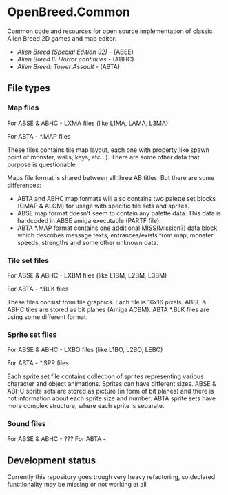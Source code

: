 # OpenBreed.Common
Common code and resources for open source implementation of classic Alien Breed 2D games and map editor:
 - *Alien Breed (Special Edition 92)* - (ABSE)
 - *Alien Breed II: Horror continues* - (ABHC)
 - *Alien Breed: Tower Assault* - (ABTA)
 
 ## File types

### Map files
 
For ABSE & ABHC - LXMA files (like L1MA, LAMA, L3MA)

For ABTA - \*.MAP files

These files contains tile map layout, each one with property(like spawn point of monster, walls, keys, etc...). There are some other data that purpose is questionable.

Maps file format is shared between all three AB titles. But there are some differences:
- ABTA and ABHC map formats will also contains two palette set blocks (CMAP & ALCM) for usage with specific tile sets and sprites.
- ABSE map format doesn't seem to contain any palette data. This data is hardcoded in ABSE amiga executable (PARTF file).
- ABTA \*.MAP format contains one additional MISS(Mission?) data block which describes message texts, entrances/exists from map, monster speeds, strengths and some other unknown data.


### Tile set files

For ABSE & ABHC - LXBM files (like L1BM, L2BM, L3BM)

For ABTA - \*.BLK files

These files consist from tile graphics. Each tile is 16x16 pixels. ABSE & ABHC tiles are stored as bit planes (Amiga ACBM). ABTA \*.BLK files are using some different format.
 
 ### Sprite set files

For ABSE & ABHC - LXBO files (like L1BO, L2BO, LEBO)

For ABTA - \*.SPR files

Each sprite set file contains collection of sprites representing various character and object animations. Sprites can have different sizes. ABSE & ABHC sprite sets are stored as picture (in form of bit planes) and there is not information about each sprite size and number.
ABTA sprite sets have more complex structure, where each sprite is separate.
 
 
 
 ### Sound files

For ABSE & ABHC - ???
For ABTA - 

<TODO>

 ## Development status
 Currently this repository goes trough very heavy refactoring, so declared functionality may be missing or not working at all
  


